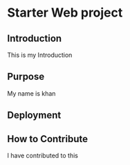 # Starter Web project

## Introduction

This is my Introduction

## Purpose

My name is khan

## Deployment

## How to Contribute

I have contributed to this